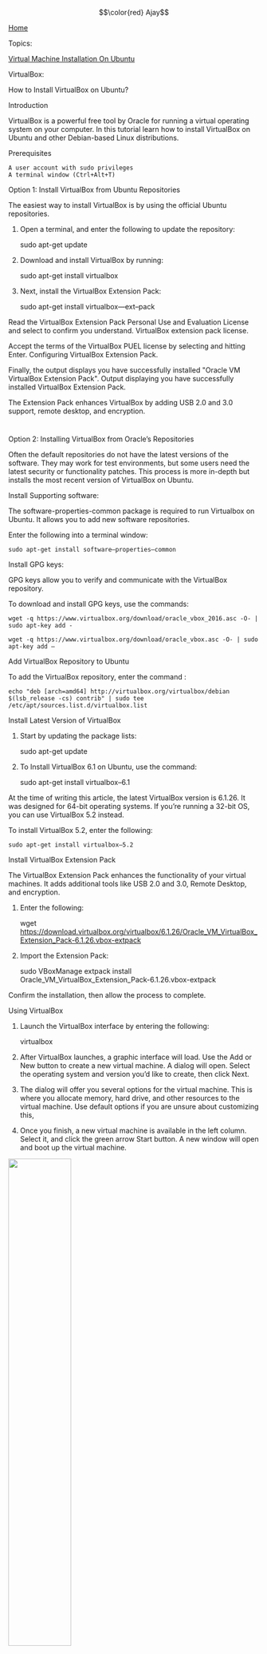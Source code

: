 $$\color{red} Ajay$$

[Home](all-file-links.md)



Topics: 

[Virtual Machine Installation On Ubuntu]()



VirtualBox: 


 
How to Install VirtualBox on Ubuntu?


Introduction

VirtualBox is a powerful free tool by Oracle for running a virtual operating system on your computer. In this tutorial learn how to install VirtualBox on Ubuntu and other Debian-based Linux distributions.



Prerequisites

    A user account with sudo privileges
    A terminal window (Ctrl+Alt+T)
    
    
 Option 1: Install VirtualBox from Ubuntu Repositories
 
 
 The easiest way to install VirtualBox is by using the official Ubuntu repositories.

1. Open a terminal, and enter the following to update the repository:

	sudo apt-get update

2. Download and install VirtualBox by running:

	sudo apt-get install virtualbox



3. Next, install the VirtualBox Extension Pack:


	sudo apt-get install virtualbox—ext–pack


Read the VirtualBox Extension Pack Personal Use and Evaluation License and select <Ok> to confirm you understand.
VirtualBox extension pack license.

Accept the terms of the VirtualBox PUEL license by selecting <Yes> and hitting Enter.
Configuring VirtualBox Extension Pack.

Finally, the output displays you have successfully installed "Oracle VM VirtualBox Extension Pack".
Output displaying you have successfully installed VirtualBox Extension Pack.

The Extension Pack enhances VirtualBox by adding USB 2.0 and 3.0 support, remote desktop, and encryption.



#
Option 2: Installing VirtualBox from Oracle’s Repositories


   
Often the default repositories do not have the latest versions of the software. They may work for test environments, but some users need the latest security or functionality patches. This process is more in-depth but installs the most recent version of VirtualBox on Ubuntu.



Install Supporting software:

The software-properties-common package is required to run Virtualbox on Ubuntu. It allows you to add new software repositories.

Enter the following into a terminal window:

	sudo apt-get install software–properties–common




Install GPG keys:

GPG keys allow you to verify and communicate with the VirtualBox repository.

To download and install GPG keys, use the commands:

	wget -q https://www.virtualbox.org/download/oracle_vbox_2016.asc -O- | sudo apt-key add -

	wget -q https://www.virtualbox.org/download/oracle_vbox.asc -O- | sudo apt-key add –




Add VirtualBox Repository to Ubuntu

To add the VirtualBox repository, enter the command :


	echo "deb [arch=amd64] http://virtualbox.org/virtualbox/debian $(lsb_release -cs) contrib" | sudo tee /etc/apt/sources.list.d/virtualbox.list


Install Latest Version of VirtualBox

1. Start by updating the package lists:

	sudo apt-get update    
    

2. To Install VirtualBox 6.1 on Ubuntu, use the command:

	sudo apt-get install virtualbox–6.1



At the time of writing this article, the latest VirtualBox version is 6.1.26. It was designed for 64-bit operating systems. If you’re running a 32-bit OS, you can use VirtualBox 5.2 instead.

To install VirtualBox 5.2, enter the following:

	sudo apt-get install virtualbox–5.2




Install VirtualBox Extension Pack

The VirtualBox Extension Pack enhances the functionality of your virtual machines. It adds additional tools like USB 2.0 and 3.0, Remote Desktop, and encryption.


1. Enter the following:

	wget https://download.virtualbox.org/virtualbox/6.1.26/Oracle_VM_VirtualBox_Extension_Pack-6.1.26.vbox-extpack


2. Import the Extension Pack:

	sudo VBoxManage extpack install Oracle_VM_VirtualBox_Extension_Pack-6.1.26.vbox-extpack


Confirm the installation, then allow the process to complete.


Using VirtualBox

1. Launch the VirtualBox interface by entering the following:

	virtualbox


2. After VirtualBox launches, a graphic interface will load. Use the Add or New button to create a new virtual machine. A dialog will open. Select the operating system and version you’d like to create, then click Next.

3. The dialog will offer you several options for the virtual machine. This is where you allocate memory, hard drive, and other resources to the virtual machine. Use default options if you are unsure about customizing this,

4. Once you finish, a new virtual machine is available in the left column. Select it, and click the green arrow Start button. A new window will open and boot up the virtual machine.



<img src="https://phoenixnap.com/kb/wp-content/uploads/2021/08/starting-virtualbox-on-ubuntu.png" width=50%>

